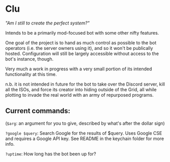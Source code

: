 # Clu

*"Am I still to create the perfect system?"*

Intends to be a primarily mod-focused bot with some other nifty features.

One goal of the project is to hand as much control as possible to the bot operators (i.e. the server owners using it), and so it won't be publically hosted. Configuration will still be largely accessible without access to the bot's instance, though.

Very much a work in progress with a very small portion of its intended functionality at this time.

n.b. it is not intended in future for the bot to take over the Discord server, kill all the ISOs, and force its creator into hiding outside of the Grid, all while plotting to invade the real world with an army of repurposed programs.

## Current commands:
(`$arg`: an argument for you to give, described by what's after the dollar sign)

`?google $query`: Search Google for the results of $query. Uses Google CSE and requires a Google API key. See README in the keychain folder for more info.

`?uptime`: How long has the bot been up for?
